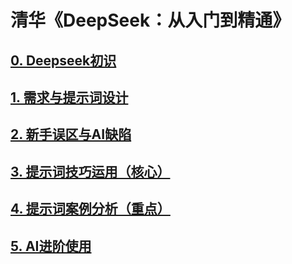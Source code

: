 # 清华《DeepSeek：从入门到精通》

## [0. Deepseek初识](/index0.md)

## [1. 需求与提示词设计](thu-deepseek/index1.md)

## [2. 新手误区与AI缺陷](thu-deepseek/index2.md)

## [3. 提示词技巧运用（核心）](thu-deepseek/index3.md)

## [4. 提示词案例分析（重点）](thu-deepseek/index4.md)

## [5. AI进阶使用](thu-deepseek/index5.md)
